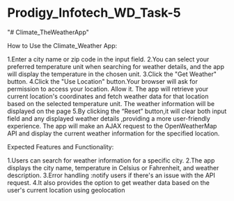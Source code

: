 # Prodigy_Infotech_WD_Task-5

"# Climate_TheWeatherApp"

How to Use the Climate_Weather App:

1.Enter a city name or zip code in the input field.
2.You can select your preferred temperature unit when searching for weather details, and the app will display the temperature in the chosen unit.
3.Click the "Get Weather" button.
4.Click the "Use Location" button.Your browser will ask for permission to access your location. Allow it. The app will retrieve your current location's coordinates and fetch weather data for that location based on the selected temperature unit. The weather information will be displayed on the page
5.By clicking the “Reset” button,it will clear both input field and any displayed weather details ,providing a more user-friendly experience. The app will make an AJAX request to the OpenWeatherMap API and display the current weather information for the specified location.

Expected Features and Functionality:

1.Users can search for weather information for a specific city.
2.The app displays the city name, temperature in Celsius or Fahrenheit, and weather description.
3.Error handling :notify users if there's an issue with the API request.
4.It also provides the option to get weather data based on the user's current location using geolocation
